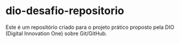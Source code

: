 # dio-desafio-repositorio
Este é um repositório criado para o projeto prático proposto pela DIO (Digital Innovation One) sobre Git/GitHub.
